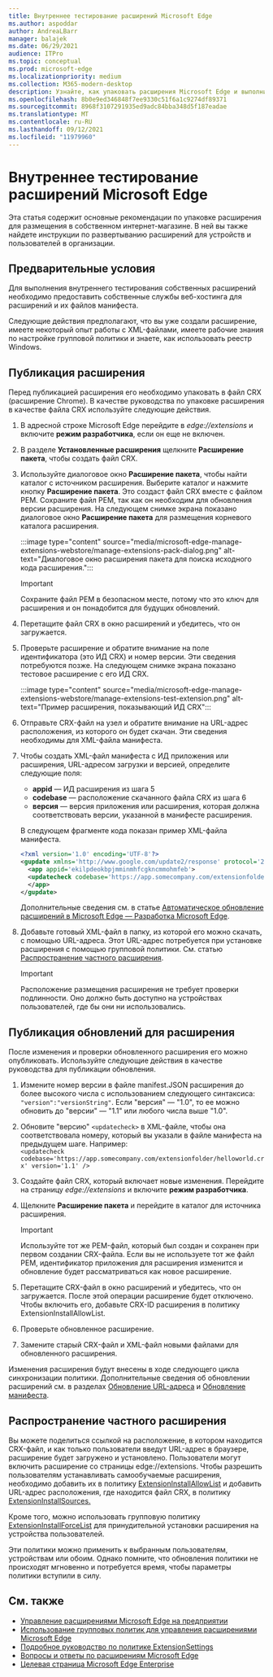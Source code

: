 ```yaml
---
title: Внутреннее тестирование расширений Microsoft Edge
ms.author: aspoddar
author: AndreaLBarr
manager: balajek
ms.date: 06/29/2021
audience: ITPro
ms.topic: conceptual
ms.prod: microsoft-edge
ms.localizationpriority: medium
ms.collection: M365-modern-desktop
description: Узнайте, как упаковать расширения Microsoft Edge и выполнить их внутреннее тестирование на предприятии.
ms.openlocfilehash: 8b0e9ed346848f7ee9330c51f6a1c9274df89371
ms.sourcegitcommit: 8968f3107291935ed9adc84bba348d5f187eadae
ms.translationtype: MT
ms.contentlocale: ru-RU
ms.lasthandoff: 09/12/2021
ms.locfileid: "11979960"
---
```

# <a name="self-host-microsoft-edge-extensions"></a>Внутреннее тестирование расширений Microsoft Edge

Эта статья содержит основные рекомендации по упаковке расширения для размещения в собственном интернет-магазине. В ней вы также найдете инструкции по развертыванию расширений для устройств и пользователей в организации.

## <a name="prerequisites"></a>Предварительные условия

Для выполнения внутреннего тестирования собственных расширений необходимо предоставить собственные службы веб-хостинга для расширений и их файлов манифеста.

 Следующие действия предполагают, что вы уже создали расширение, имеете некоторый опыт работы с XML-файлами, имеете рабочие знания по настройке групповой политики и знаете, как использовать реестр Windows.

## <a name="publish-an-extension"></a>Публикация расширения

Перед публикацией расширения его необходимо упаковать в файл CRX (расширение Chrome). В качестве руководства по упаковке расширения в качестве файла CRX используйте следующие действия.

1. В адресной строке Microsoft Edge перейдите в *edge://extensions* и включите **режим разработчика**, если он еще не включен.
2. В разделе **Установленные расширения** щелкните **Расширение пакета**, чтобы создать файл CRX.
3. Используйте диалоговое окно **Расширение пакета**, чтобы найти каталог с источником расширения. Выберите каталог и нажмите кнопку **Расширение пакета**.  Это создаст файл CRX вместе с файлом PEM. Сохраните файл PEM, так как он необходим для обновления версии расширения. На следующем снимке экрана показано диалоговое окно **Расширение пакета** для размещения корневого каталога расширения.

   :::image type="content" source="media/microsoft-edge-manage-extensions-webstore/manage-extensions-pack-dialog.png" alt-text="Диалоговое окно расширения пакета для поиска исходного кода расширения.":::

   > [!IMPORTANT]
   > Сохраните файл PEM в безопасном месте, потому что это ключ для расширения и он понадобится для будущих обновлений.

4. Перетащите файл CRX в окно расширений и убедитесь, что он загружается.
5. Проверьте расширение и обратите внимание на поле идентификатора (это ИД CRX) и номер версии. Эти сведения потребуются позже. На следующем снимке экрана показано тестовое расширение с его ИД CRX.

   :::image type="content" source="media/microsoft-edge-manage-extensions-webstore/manage-extensions-test-extension.png" alt-text="Пример расширения, показывающий ИД CRX":::

6. Отправьте CRX-файл на узел и обратите внимание на URL-адрес расположения, из которого он будет скачан. Эти сведения необходимы для XML-файла манифеста.
7. Чтобы создать XML-файл манифеста с ИД приложения или расширения, URL-адресом загрузки и версией, определите следующие поля:  

   - **appid** — ИД расширения из шага 5
   - **codebase** — расположение скачанного файла CRX из шага 6
   - **версия** — версия приложения или расширения, которая должна соответствовать версии, указанной в манифесте расширения.

   В следующем фрагменте кода показан пример XML-файла манифеста.

   ```xml
   <?xml version='1.0' encoding='UTF-8'?> 
   <gupdate xmlns='http://www.google.com/update2/response' protocol='2.0'> 
     <app appid='ekilpdeokbpjmminmhfcgkncmmohmfeb'> 
     <updatecheck codebase='https://app.somecompany.com/extensionfolder/helloworld.crx' version='1.0' /> 
     </app> 
   </gupdate> 
   ```

   Дополнительные сведения см. в статье [Автоматическое обновление расширений в Microsoft Edge — Разработка Microsoft Edge](/microsoft-edge/extensions-chromium/enterprise/auto-update).

8. Добавьте готовый XML-файл в папку, из которой его можно скачать, с помощью URL-адреса. Этот URL-адрес потребуется при установке расширения с помощью групповой политики. См. статью [Распространение частного расширения](#distribute-a-privately-hosted-extension).

   > [!IMPORTANT]
   > Расположение размещения расширения не требует проверки подлинности. Оно должно быть доступно на устройствах пользователей, где бы они ни использовались.

## <a name="publish-updates-to-an-extension"></a>Публикация обновлений для расширения

После изменения и проверки обновленного расширения его можно опубликовать. Используйте следующие действия в качестве руководства для публикации обновления.

1. Измените номер версии в файле manifest.JSON расширения до более высокого числа с использованием следующего синтаксиса: `"version":"versionString"`. Если "версия" — "1.0", то ее можно обновить до "версии" — "1.1" или любого числа выше "1.0".
2. Обновите "версию" `<updatecheck>` в XML-файле, чтобы она соответствовала номеру, который вы указали в файле манифеста на предыдущем шаге. Например:<br>`<updatecheck codebase='https://app.somecompany.com/extensionfolder/helloworld.crx' version='1.1' />`
3. Создайте файл CRX, который включает новые изменения. Перейдите на страницу *edge://extensions* и включите **режим разработчика**.
4. Щелкните **Расширение пакета** и перейдите в каталог для источника расширения.

   > [!IMPORTANT]
   > Используйте тот же PEM-файл, который был создан и сохранен при первом создании CRX-файла. Если вы не используете тот же файл PEM, идентификатор приложения для расширения изменится и обновление будет рассматриваться как новое расширение.

5. Перетащите CRX-файл в окно расширений и убедитесь, что он загружается. После этой операции расширение будет отключено. Чтобы включить его, добавьте CRX-ID расширения в политику ExtensionInstallAllowList. 
6. Проверьте обновленное расширение.
7. Замените старый CRX-файл и XML-файл новыми файлами для обновленного расширения.

Изменения расширения будут внесены в ходе следующего цикла синхронизации политики. Дополнительные сведения об обновлении расширений см. в разделах [Обновление URL-адреса](/microsoft-edge/extensions-chromium/enterprise/auto-update#update-url) и [Обновление манифеста](/microsoft-edge/extensions-chromium/enterprise/auto-update#updated-manifest).

## <a name="distribute-a-privately-hosted-extension"></a>Распространение частного расширения

Вы можете поделиться ссылкой на расположение, в котором находится CRX-файл, и как только пользователи введут URL-адрес в браузере, расширение будет загружено и установлено. Пользователи могут включить расширение со страницы edge://extensions. Чтобы разрешить пользователям устанавливать самообучаемые расширения, необходимо добавить их в политику [ExtensionInstallAllowList](/deployedge/microsoft-edge-policies#extensioninstallallowlist) и добавить URL-адрес расположения, где находится файл CRX, в политику [ExtensionInstallSources.](/deployedge/microsoft-edge-policies#extensioninstallsources)

Кроме того, можно использовать групповую политику [ExtensionInstallForceList](/deployedge/microsoft-edge-manage-extensions-policies#force-install-an-extension) для принудительной установки расширения на устройства пользователей.

Эти политики можно применить к выбранным пользователям, устройствам или обоим. Однако помните, что обновления политики не происходят мгновенно и потребуется время, чтобы параметры политики вступили в силу.

## <a name="see-also"></a>См. также

- [Управление расширениями Microsoft Edge на предприятии](microsoft-edge-manage-extensions.md)
- [Использование групповых политик для управления расширениями Microsoft Edge](microsoft-edge-manage-extensions-policies.md)
- [Подробное руководство по политике ExtensionSettings](microsoft-edge-manage-extensions-ref-guide.md)
- [Вопросы и ответы по расширениям Microsoft Edge](microsoft-edge-manage-extensions-faq.md)
- [Целевая страница Microsoft Edge Enterprise](https://aka.ms/EdgeEnterprise)
